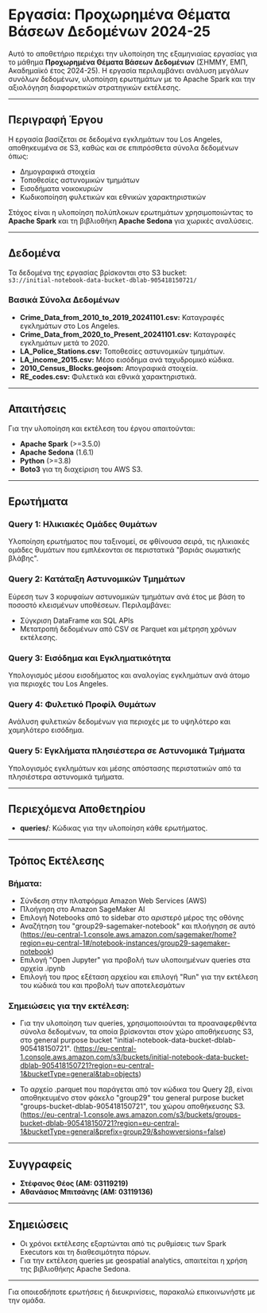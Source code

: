 # Εργασία: Προχωρημένα Θέματα Βάσεων Δεδομένων 2024-25

Αυτό το αποθετήριο περιέχει την υλοποίηση της εξαμηνιαίας εργασίας για το μάθημα **Προχωρημένα Θέματα Βάσεων Δεδομένων** (ΣΗΜΜΥ, ΕΜΠ, Ακαδημαϊκό έτος 2024-25). Η εργασία περιλαμβάνει ανάλυση μεγάλων συνόλων δεδομένων, υλοποίηση ερωτημάτων με το Apache Spark και την αξιολόγηση διαφορετικών στρατηγικών εκτέλεσης.

---

## **Περιγραφή Έργου**

Η εργασία βασίζεται σε δεδομένα εγκλημάτων του Los Angeles, αποθηκευμένα σε S3, καθώς και σε επιπρόσθετα σύνολα δεδομένων όπως:
- Δημογραφικά στοιχεία 
- Τοποθεσίες αστυνομικών τμημάτων
- Εισοδήματα νοικοκυριών 
- Κωδικοποίηση φυλετικών και εθνικών χαρακτηριστικών 

Στόχος είναι η υλοποίηση πολύπλοκων ερωτημάτων χρησιμοποιώντας το **Apache Spark** και τη βιβλιοθήκη **Apache Sedona** για χωρικές αναλύσεις.

---

## **Δεδομένα**

Τα δεδομένα της εργασίας βρίσκονται στο S3 bucket:  
`s3://initial-notebook-data-bucket-dblab-905418150721/`

### **Βασικά Σύνολα Δεδομένων**
- **Crime_Data_from_2010_to_2019_20241101.csv:** Καταγραφές εγκλημάτων στο Los Angeles.
- **Crime_Data_from_2020_to_Present_20241101.csv:** Καταγραφές εγκλημάτων μετά το 2020.
- **LA_Police_Stations.csv:** Τοποθεσίες αστυνομικών τμημάτων.
- **LA_income_2015.csv:** Μέσο εισόδημα ανά ταχυδρομικό κώδικα.
- **2010_Census_Blocks.geojson:** Απογραφικά στοιχεία.
- **RE_codes.csv:** Φυλετικά και εθνικά χαρακτηριστικά.


---

## **Απαιτήσεις**

Για την υλοποίηση και εκτέλεση του έργου απαιτούνται:
- **Apache Spark** (>=3.5.0)
- **Apache Sedona** (1.6.1)
- **Python** (>=3.8)
- **Boto3** για τη διαχείριση του AWS S3.

---

## **Ερωτήματα**

### Query 1: Ηλικιακές Ομάδες Θυμάτων
Υλοποίηση ερωτήματος που ταξινομεί, σε φθίνουσα σειρά, τις ηλικιακές ομάδες θυμάτων που εμπλέκονται σε περιστατικά "βαριάς σωματικής βλάβης".

### Query 2: Κατάταξη Αστυνομικών Τμημάτων
Εύρεση των 3 κορυφαίων αστυνομικών τμημάτων ανά έτος με βάση το ποσοστό κλεισμένων υποθέσεων. Περιλαμβάνει:
- Σύγκριση DataFrame και SQL APIs
- Μετατροπή δεδομένων από CSV σε Parquet και μέτρηση χρόνων εκτέλεσης.

### Query 3: Εισόδημα και Εγκληματικότητα
Υπολογισμός μέσου εισοδήματος και αναλογίας εγκλημάτων ανά άτομο για περιοχές του Los Angeles.

### Query 4: Φυλετικό Προφίλ Θυμάτων
Ανάλυση φυλετικών δεδομένων για περιοχές με το υψηλότερο και χαμηλότερο εισόδημα.

### Query 5: Εγκλήματα πλησιέστερα σε Αστυνομικά Τμήματα
Υπολογισμός εγκλημάτων και μέσης απόστασης περιστατικών από τα πλησιέστερα αστυνομικά τμήματα.

---

## **Περιεχόμενα Αποθετηρίου**

- **queries/**: Κώδικας για την υλοποίηση κάθε ερωτήματος.

---

## **Τρόπος Εκτέλεσης**

### Βήματα:
- Σύνδεση στην πλατφόρμα Amazon Web Services (AWS)
- Πλοήγηση στο Amazon SageMaker AI 
- Επιλογή Notebooks από το sidebar στο αριστερό μέρος της οθόνης
- Αναζήτηση του "group29-sagemaker-notebook" και πλοήγηση σε αυτό (https://eu-central-1.console.aws.amazon.com/sagemaker/home?region=eu-central-1#/notebook-instances/group29-sagemaker-notebook)
- Επιλογή "Open Jupyter" για προβολή των υλοποιημένων queries στα αρχεία .ipynb
- Επιλογή του προς εξέταση αρχείου και επιλογή "Run" για την εκτέλεση του κώδικά του και προβολή των αποτελεσμάτων

### Σημειώσεις για την εκτέλεση:

- Για την υλοποίηση των queries, χρησιμοποιούνται τα προαναφερθέντα σύνολα δεδομένων, τα οποία βρίσκονται στον χώρο αποθήκευσης S3, στο general purpose bucket "initial-notebook-data-bucket-dblab-905418150721".
(https://eu-central-1.console.aws.amazon.com/s3/buckets/initial-notebook-data-bucket-dblab-905418150721?region=eu-central-1&bucketType=general&tab=objects)

- Το αρχείο .parquet που παράγεται από τον κώδικα του Query 2β, είναι αποθηκευμένο στον φάκελο "group29" του general purpose bucket "groups-bucket-dblab-905418150721", του χώρου αποθήκευσης S3.
(https://eu-central-1.console.aws.amazon.com/s3/buckets/groups-bucket-dblab-905418150721?region=eu-central-1&bucketType=general&prefix=group29/&showversions=false)

 ---

## **Συγγραφείς**

- **Στέφανος Θέος (ΑΜ: 03119219)**
- **Αθανάσιος Μπιτσάνης (ΑΜ: 03119136)**


---

## **Σημειώσεις**

- Οι χρόνοι εκτέλεσης εξαρτώνται από τις ρυθμίσεις των Spark Executors και τη διαθεσιμότητα πόρων.
- Για την εκτέλεση queries με geospatial analytics, απαιτείται η χρήση της βιβλιοθήκης Apache Sedona.

---

Για οποιεσδήποτε ερωτήσεις ή διευκρινίσεις, παρακαλώ επικοινωνήστε με την ομάδα.
